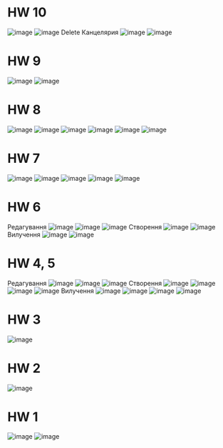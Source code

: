 # HW 10
![image](https://user-images.githubusercontent.com/67063105/223707599-ac2b83ae-188d-46ed-9dba-17cfeb27be02.png)
![image](https://user-images.githubusercontent.com/67063105/223711017-ab0c9ec4-bb92-439b-8bb7-2f264dfa7b0c.png)
Delete Канцелярия
![image](https://user-images.githubusercontent.com/67063105/223711183-0c18185a-8f2d-45bc-bde6-e19884690597.png)
![image](https://user-images.githubusercontent.com/67063105/223711225-50b01a7e-209e-470e-bb3c-4d887643fc5e.png)



# HW 9
![image](https://user-images.githubusercontent.com/67063105/222765176-7061885d-c891-4f36-88fd-fa9359dcadf3.png)
![image](https://user-images.githubusercontent.com/67063105/222765801-83bb9ba3-af6f-41d0-890f-732e37621026.png)


# HW 8
![image](https://user-images.githubusercontent.com/67063105/220963287-56a48f5e-a57c-43a9-b3f6-aca2b8a5c051.png)
![image](https://user-images.githubusercontent.com/67063105/220963321-29c14d6e-ea8c-4cae-928c-633b961fb087.png)
![image](https://user-images.githubusercontent.com/67063105/220963382-22076499-38e1-4c4a-a739-c5eecf5737b5.png)
![image](https://user-images.githubusercontent.com/67063105/220963506-3bc15d3b-488f-4683-9d95-75779087279d.png)
![image](https://user-images.githubusercontent.com/67063105/220963529-199d66f8-e76c-4b8c-b0b0-e896484ceae3.png)
![image](https://user-images.githubusercontent.com/67063105/220963602-5c5a30d6-8270-480b-b1c0-b4c6a13ddb73.png)



# HW 7
![image](https://user-images.githubusercontent.com/67063105/220958194-83ff0ccf-ecb5-4826-b8ce-262bb8f1c4f5.png)
![image](https://user-images.githubusercontent.com/67063105/220958278-978e2d75-9d87-4b37-a151-2ed7430afbcc.png)
![image](https://user-images.githubusercontent.com/67063105/220958413-a68283b8-f0f0-4785-9f19-8f80f489a2ac.png)
![image](https://user-images.githubusercontent.com/67063105/220958492-33efecb3-ca9c-443d-a269-0e9a8b76afe1.png)
![image](https://user-images.githubusercontent.com/67063105/220958767-7684fc32-8cef-4bc0-aa27-28505dd2c3b0.png)


# HW 6
Редагування
![image](https://user-images.githubusercontent.com/67063105/219389928-f62e9a9a-6c66-45fa-8799-d36416245b21.png)
![image](https://user-images.githubusercontent.com/67063105/219390020-349c3762-1378-4088-b39f-1d4cc6b9e7de.png)
![image](https://user-images.githubusercontent.com/67063105/219391554-5aa857bc-40a2-483d-9c57-b9f16ed55ae1.png)
Створення
![image](https://user-images.githubusercontent.com/67063105/219393777-135d18ea-9fe2-40e7-999f-9676dd99450d.png)
![image](https://user-images.githubusercontent.com/67063105/219393873-0bfbec93-0d52-4f2b-8a3c-55a2fe385362.png)
Вилучення
![image](https://user-images.githubusercontent.com/67063105/219394146-4436e5c0-b6fa-4d64-815f-d108fd618279.png)
![image](https://user-images.githubusercontent.com/67063105/219394205-6f846324-43df-49e0-96f4-7f569af1528f.png)


# HW 4, 5
Редагування
![image](https://user-images.githubusercontent.com/67063105/219349792-d8026c74-1887-4759-95e1-32ffd13e6338.png)
![image](https://user-images.githubusercontent.com/67063105/219349867-b34f9903-1768-4019-8141-90766a3c9eb4.png)
![image](https://user-images.githubusercontent.com/67063105/219349946-29dfab98-2af0-4605-a8ac-6c3a7eec46d0.png)
Створення
![image](https://user-images.githubusercontent.com/67063105/219350019-8c7f22a2-e0cd-470c-9818-2e25416039c7.png)
![image](https://user-images.githubusercontent.com/67063105/219350157-0258460e-6f9a-4491-b2aa-b330722cc304.png)
![image](https://user-images.githubusercontent.com/67063105/219350184-bea0ef3c-bed2-412e-8bba-1f9e79be8041.png)
![image](https://user-images.githubusercontent.com/67063105/219350250-60ac2966-ff08-4d72-ad86-bc6548e954bf.png)
Вилучення
![image](https://user-images.githubusercontent.com/67063105/219350298-0d2d5b0a-1209-40db-ac39-5518f06eb13f.png)
![image](https://user-images.githubusercontent.com/67063105/219350333-a84388d8-63d3-4e3e-9757-d3424e9f9f37.png)
![image](https://user-images.githubusercontent.com/67063105/219350360-5bd582c5-40a2-484a-8a86-cadc398b36af.png)
![image](https://user-images.githubusercontent.com/67063105/219350429-c3cc0a38-5c7a-4aa9-ac8c-a3165e237fa5.png)


# HW 3
![image](https://user-images.githubusercontent.com/67063105/217779449-7961d1ea-356d-42f1-a507-cb61dbc72bc2.png)

# HW 2
![image](https://user-images.githubusercontent.com/67063105/217577992-267e7e17-bd78-41e1-9c22-9f59f446a252.png)

# HW 1
![image](https://user-images.githubusercontent.com/67063105/217527430-9a5860c1-419c-4dda-bf42-20c00f2036b0.png)
![image](https://user-images.githubusercontent.com/67063105/217527462-fb7290f8-21db-4c82-b1c9-c4c08b73375b.png)
